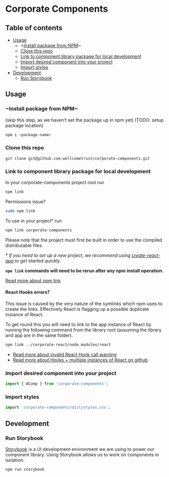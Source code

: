 # Corporate Components

## Table of contents

- [Usage](#usage)
  - ~[Install package from NPM](#install-package-from-npm)~
  - [Clone this repo](#pull-this-repo)
  - [Link to component library package for local development](#link-to-component-library-package-for-local-development)
  - [Import desired component into your project](#import-desired-component-into-your-project)
  - [Import styles](#import-styles)
- [Development](#development)
  - [Run Storybook](#run-storybook)

## Usage

### ~Install package from NPM~
(skip this step, as we haven't set the package up in npm yet)
(TODO: setup package location)
```bash
npm i <package-name>
```

### Clone this repo

`git clone git@github.com:wellcometrust/corporate-components.git`

### Link to component library package for local development

In your corporate-components project root run

```bash
npm link
```

Permissions issue?

```bash
sudo npm link
```

To use in your project* run

```bash
npm link corporate-components
```

Please note that the project must first be built in order to use the compiled distributable files.

_\* If you need to set up a new project, we recommend using [create-react-app](https://github.com/facebook/create-react-app) to get started quickly._

**`npm link` commands will need to be rerun after any npm install operation.**

[Read more about npm link](https://docs.npmjs.com/cli/link)


#### React Hooks errors?

This issue is caused by the very nature of the symlinks which npm uses to create the links. Effectively React is flagging up a possible duplicate instance of React.

To get round this you will need to link to the app instance of React by running the following command from the library root (assuming the library and app are in the same folder).

```bash
npm link ../corporate-react/node_modules/react
```

- [Read more about invalid React Hook call warning](https://reactjs.org/warnings/invalid-hook-call-warning.html)
- [Read more about Hooks + multiple instances of React on github](https://github.com/facebook/react/issues/13991)


### Import desired component into your project

```js
import { AComp } from 'corporate-components';
```

### Import styles

```js
import 'corporate-components/dist/styles.css';
```

## Development

### Run Storybook

[Storybook](https://storybook.js.org/) is a UI development environment we are using to power our component library. Using Storybook allows us to work on components in isolation.

```bash
npm run storybook
```
